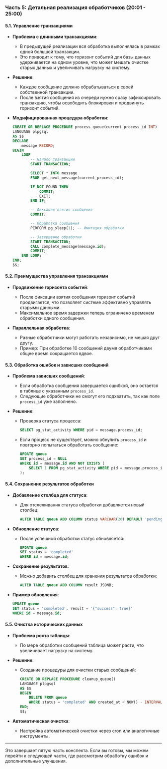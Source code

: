 ### Часть 5: Детальная реализация обработчиков (20:01 - 25:00)

#### 5.1. Управление транзакциями

- **Проблема с длинными транзакциями**:
  - В предыдущей реализации вся обработка выполнялась в рамках одной большой транзакции.
  - Это приводит к тому, что горизонт событий для базы данных удерживается на одном уровне, что может мешать очистке старых данных и увеличивать нагрузку на систему.

- **Решение**:
  - Каждое сообщение должно обрабатываться в своей собственной транзакции.
  - После взятия сообщения из очереди нужно сразу зафиксировать транзакцию, чтобы освободить блокировки и продвинуть горизонт событий.

- **Модифицированная процедура обработки**:
  ```sql
  CREATE OR REPLACE PROCEDURE process_queue(current_process_id INT)
  LANGUAGE plpgsql
  AS $$
  DECLARE
      message RECORD;
  BEGIN
      LOOP
          -- Начало транзакции
          START TRANSACTION;

          SELECT * INTO message
          FROM get_next_message(current_process_id);

          IF NOT FOUND THEN
              COMMIT;
              EXIT;
          END IF;

          -- Фиксация взятия сообщения
          COMMIT;

          -- Обработка сообщения
          PERFORM pg_sleep(1); -- Имитация обработки

          -- Завершение обработки
          START TRANSACTION;
          CALL complete_message(message.id);
          COMMIT;
      END LOOP;
  END;
  $$;
  ```

#### 5.2. Преимущества управления транзакциями

- **Продвижение горизонта событий**:
  - После фиксации взятия сообщения горизонт событий продвигается, что позволяет системе эффективно управлять старыми данными.
  - Максимальное время задержки теперь ограничено временем обработки одного сообщения.

- **Параллельная обработка**:
  - Разные обработчики могут работать независимо, не мешая друг другу.
  - Пример: При обработке 10 сообщений двумя обработчиками общее время сокращается вдвое.

#### 5.3. Обработка ошибок и зависших сообщений

- **Проблема зависших сообщений**:
  - Если обработка сообщения завершается ошибкой, оно остается в таблице с указанным `process_id`.
  - Следующие обработчики не смогут его подхватить, так как поле `process_id` уже заполнено.

- **Решение**:
  - Проверка статуса процесса:
    ```sql
    SELECT pg_stat_activity WHERE pid = message.process_id;
    ```
  - Если процесс не существует, можно обнулить `process_id` и повторно попытаться обработать сообщение:
    ```sql
    UPDATE queue
    SET process_id = NULL
    WHERE id = message.id AND NOT EXISTS (
        SELECT 1 FROM pg_stat_activity WHERE pid = message.process_id
    );
    ```

#### 5.4. Сохранение результатов обработки

- **Добавление столбца для статуса**:
  - Для отслеживания статуса обработки добавляется новый столбец:
    ```sql
    ALTER TABLE queue ADD COLUMN status VARCHAR(20) DEFAULT 'pending';
    ```

- **Обновление статуса**:
  - После успешной обработки статус обновляется:
    ```sql
    UPDATE queue
    SET status = 'completed'
    WHERE id = message.id;
    ```

- **Сохранение результатов**:
  - Можно добавить столбец для хранения результатов обработки:
    ```sql
    ALTER TABLE queue ADD COLUMN result JSONB;
    ```

- **Пример обновления**:
    ```sql
    UPDATE queue
    SET status = 'completed', result = '{"success": true}'
    WHERE id = message.id;
    ```

#### 5.5. Очистка исторических данных

- **Проблема роста таблицы**:
  - По мере обработки сообщений таблица может расти, что увеличивает нагрузку на систему.

- **Решение**:
  - Создание процедуры для очистки старых сообщений:
    ```sql
    CREATE OR REPLACE PROCEDURE cleanup_queue()
    LANGUAGE plpgsql
    AS $$
    BEGIN
        DELETE FROM queue
        WHERE status = 'completed' AND created_at < NOW() - INTERVAL '7 days';
    END;
    $$;
    ```

- **Автоматическая очистка**:
  - Настройка автоматической очистки через cron или аналогичные инструменты.

---

Это завершает пятую часть конспекта. Если вы готовы, мы можем перейти к следующей части, где рассмотрим обработку ошибок и дополнительные улучшения.